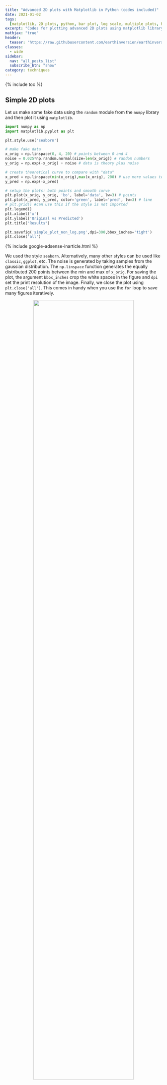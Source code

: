 ```yaml
---
title: "Advanced 2D plots with Matplotlib in Python (codes included)"
date: 2021-01-02
tags:
  [matplotlib, 2D plots, python, bar plot, log scale, multiple plots, histogram]
excerpt: "Codes for plotting advanced 2D plots using matplotlib library in Python. Includes simple 2D plot, error bars, bar graphs, histograms, multiple plots, etc"
mathjax: "true"
header:
  teaser: "https://raw.githubusercontent.com/earthinversion/earthinversion-images/main/images/matplotlib-2D-plot/multiple_plots.png"
classes:
  - wide
sidebar:
  nav: "all_posts_list"
  subscribe_btn: "show"
category: techniques
---
```


{% include toc %}

## Simple 2D plots

Let us make some fake data using the `random` module from the `numpy` library and then plot it using `matplotlib`.

```python
import numpy as np
import matplotlib.pyplot as plt

plt.style.use('seaborn')

# make fake data
x_orig = np.linspace(0, 4, 20) # points between 0 and 4
noise = 0.025*np.random.normal(size=len(x_orig)) # random numbers
y_orig = np.exp(-x_orig) + noise # data is theory plus noise

# create theoretical curve to compare with "data"
x_pred = np.linspace(min(x_orig),max(x_orig), 200) # use more values to get smooth curve
y_pred = np.exp(-x_pred)

# setup the plots: both points and smooth curve
plt.plot(x_orig, y_orig, 'bo', label='data', lw=3) # points
plt.plot(x_pred, y_pred, color='green', label='pred', lw=3) # line
# plt.grid() #can use this if the style is not imported
plt.legend()
plt.xlabel('x')
plt.ylabel('Original vs Predicted')
plt.title("Results")

plt.savefig('simple_plot_non_log.png',dpi=300,bbox_inches='tight')
plt.close('all')
```

{% include google-adsense-inarticle.html %}

We used the style `seaborn`. Alternatively, many other styles can be used like `classic`, `ggplot`, etc. The noise is generated by taking samples from the gaussian distribution. The `np.linspace` function generates the equally distributed 200 points between the min and max of `x_orig`. For saving the plot, the argument `bbox_inches` crop the white spaces in the figure and `dpi` set the print resolution of the image. Finally, we close the plot using `plt.close('all')`. This comes in handy when you use the `for` loop to save many figures iteratively.

<p align="center">
 <img width="80%" src="https://raw.githubusercontent.com/earthinversion/earthinversion-images/main/images/matplotlib-2D-plot/simple_plot_non_log.png">
</p>

Now, we linearize this plot using the log of the y axis (`plt.yscale`)

```python
# setup the plots: both points and smooth curve
fig= plt.figure()
plt.plot(x_orig, y_orig, 'bo', label='data', lw=3) # points
plt.plot(x_pred, y_pred, color='green', label='pred', lw=3) # line
# plt.grid() #can use this if the style is not imported
plt.legend()
plt.xlabel('x')
plt.ylabel('Original vs Predicted in log')
plt.title("Results")
plt.yscale('log') # make the y axis (ordinate) log; that is, log-linear

plt.savefig('simple_plot.png',dpi=300,bbox_inches='tight')
plt.close('all') # its a good practice to close all the figures
```

<p align="center">
 <img width="80%" src="https://raw.githubusercontent.com/earthinversion/earthinversion-images/main/images/matplotlib-2D-plot/simple_plot.png">
</p>

{% include google-adsense-inarticle.html %}

## Error bars on the data

Sometimes we need to show the error bars on the measurements as a graphical representation of the variability of data or to indicate the error or uncertainty in a reported measurement.

The error bars give a general idea of how precise a measurement is, or conversely, how far from the reported value the true (error free) value might be.

```python
import numpy as np
import matplotlib.pyplot as plt

# make fake data
x_orig = np.linspace(0, 4, 20) # points between 0 and 4
noise = 0.025*np.random.normal(size=len(x_orig)) # random numbers
y_orig = np.exp(-x_orig) + noise # data is theory plus noise


# including the error bar at each point (10% of the originals)
x_err = x_orig*0.1
y_err = y_orig*0.1

# add to plot the data as (x,y) with error bars
plt.errorbar(x_orig, y_orig, yerr = y_err, xerr = x_err, lw=1,
 ecolor='g', fmt='o-', capthick=2, label='data')

plt.title('Experiment Results')
plt.ylabel('ylabel')
plt.xlabel('xlabel')
plt.legend()
plt.grid()

plt.savefig('error_bars.png',dpi=300,bbox_inches='tight')
plt.close('all')

```

For this example, we arbitrarily took the error bars at each point to be 10% of the original value. We showed the errors in both x and y directions.

<p align="center">
 <img width="80%" src="https://raw.githubusercontent.com/earthinversion/earthinversion-images/main/images/matplotlib-2D-plot/error_bars.png">
</p>

{% include google-adsense-inarticle.html %}

## Bar plot
Bar charts are best suited for categorical data. It answers the question of "how many". 

It is important to keep in mind that when the number of categories in your dataset is huge then bar plot may not be the best way to visualize for your data.

### Simple

```python
import matplotlib.pyplot as plt
import numpy as np

## Parameters
opacity=0.5

fig, ax = plt.subplots()

langs = ['Sub-1', 'Sub-2', 'Sub-3', 'Sub-4', 'Sub-5']
students = [23,17,35,29,12]
ax.bar(langs,students, color='orange', alpha=opacity)

plt.savefig('bar_plots.png',dpi=300,bbox_inches='tight')
plt.close('all')
```

### More than one bar

```python
import matplotlib.pyplot as plt
import numpy as np

## Parameters
bar_width = 0.25
opacity=0.5

data = [[30, 25, 50, 20],
[40, 23, 51, 17],
[35, 22, 45, 19]]
X = np.arange(4)

fig, ax = plt.subplots()
ax.bar(X, data[0], color = 'b', width = 0.22, label='A')
ax.bar(X + bar_width, data[1], color = 'g', width = 0.22, label='B')
ax.bar(X + 2*bar_width, data[2], color = 'r', width = 0.22, label='C')
plt.legend()
plt.xticks(X + bar_width,X)
plt.savefig('bar_plots2.png',dpi=300,bbox_inches='tight')
plt.close('all')
```

<p align="center">
 <img width="40%" src="https://raw.githubusercontent.com/earthinversion/earthinversion-images/main/images/matplotlib-2D-plot/bar_plots.png">
 <img width="40%" src="https://raw.githubusercontent.com/earthinversion/earthinversion-images/main/images/matplotlib-2D-plot/bar_plots2.png">
</p>

{% include google-adsense-inarticle.html %}

### Stacked bars, annotations, and arrow

```python
opacity=0.5
N = 5
menMeans = (20, 35, 30, 35, 27)
womenMeans = (25, 32, 34, 20, 25)
ind = np.arange(N) # the x locations for the groups
bar_width = 0.25


fig, ax = plt.subplots()
ax.bar(ind, menMeans, bar_width, color='r', alpha=opacity)
ax.bar(ind, womenMeans, bar_width, bottom=menMeans, color='b', alpha=opacity)
ax.set_ylabel('Scores')
ax.set_title('Here goes the title')
ax.set_yticks(np.arange(0, 81, 10))
ax.legend(labels=['Men', 'Women'])
ax.grid(color='gray', alpha=opacity, linestyle='dashed')

## Text and arrow on a plot
plt.text(1.5, 65, 'My custom\n text here', size=8)
plt.arrow(1.5, 65, -1.5, -40, shape='full', lw=2)

plt.xticks(ind,('G1', 'G2', 'G3', 'G4', 'G5'))

plt.savefig('stacked_bar.png',dpi=300,bbox_inches='tight')
plt.close('all')
```

<p align="center">
 <img width="80%" src="https://raw.githubusercontent.com/earthinversion/earthinversion-images/main/images/matplotlib-2D-plot/stacked_bar.png">
</p>

{% include google-adsense-inarticle.html %}

## Multiple plots in a figure

```python
import numpy as np
import matplotlib.pyplot as plt

plt.style.use('seaborn')

# make fake data
x_orig = np.linspace(0, 4, 50) # points between 0 and 4

y_orig = np.exp(-x_orig) + 0.01*np.random.normal(size=len(x_orig)) # data is theory plus noise
y_orig2 = np.exp(-x_orig) + 0.05*np.random.normal(size=len(x_orig))
y_orig3 = np.exp(-x_orig) + 0.1*np.random.normal(size=len(x_orig))


fig, (ax1, ax2, ax3) = plt.subplots(3,1,figsize=(10,6),sharex=True)
ax1.plot(x_orig, y_orig, 'b', label='less noise', lw=1) # points
ax1.legend()

ax2.plot(x_orig, y_orig2, 'g', label='more noise', lw=1) # points
ax2.legend()
ax2.set_ylabel("Ylabel")

ax3.plot(x_orig, y_orig3, 'r', label='most noise', lw=1) # points
ax3.legend()
ax3.set_xlabel('Xlabel')

plt.subplots_adjust(wspace=0, hspace=0.05)
plt.savefig('multiple_plots.png',dpi=300,bbox_inches='tight')
plt.close('all')
```

<p align="center">
 <img width="80%" src="https://raw.githubusercontent.com/earthinversion/earthinversion-images/main/images/matplotlib-2D-plot/multiple_plots.png">
</p>

{% include google-adsense-inarticle.html %}

## Plotting histograms

I like to plot histograms with the help of the `pandas` library as it provides a neat plot and offers several methods to manipulate and analyze the data. It is one of the most common way to visualize the distribution of continuous data over an interval (bin). Each bar in a histogram represents the tabulated frequency at each interval. 

Histograms also give a rough view of the probability distribution of the data.

```python
import numpy as np
import matplotlib.pyplot as plt
import pandas as pd

means = 20, 50
stdevs = 4, 2
dist = pd.DataFrame(np.random.normal(loc=means, scale=stdevs, size=(1000, 2)),columns=['a', 'b'])

opacity = 0.5
bin_width = 0.8

fig, ax = plt.subplots()
# n, bins, patches = ax.hist(x=dist['a'], bins='auto', color='#0504aa',alpha=opacity, rwidth=bin_width)

dist.plot.kde(ax=ax, legend=False, title='My histogram', color=['r','b'])
dist.plot.hist(density=True,bins=22, alpha=opacity, ax=ax, backend='matplotlib', grid=True, color=['r','b'])
plt.xlabel('Value')
plt.ylabel('Frequency')

plt.savefig('histograms.png',dpi=300,bbox_inches='tight')
plt.close('all')
```

<p align="center">
 <img width="80%" src="https://raw.githubusercontent.com/earthinversion/earthinversion-images/main/images/matplotlib-2D-plot/histograms.png">
</p>

{% include google-adsense-inarticle.html %}

## Download Codes

Download all the codes from my [github repo](https://github.com/earthinversion/matplotlib2D.git)

## References

1. [Python In Education: Advanced 2D Plots](https://www.youtube.com/watch?v=in8LJ-aR8T8)
2. [tutorials point](https://www.tutorialspoint.com/matplotlib/index.htm)
